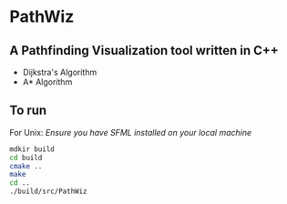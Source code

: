 # PathWiz

## A Pathfinding Visualization tool written in C++

- Dijkstra's Algorithm
- A* Algorithm

## To run
For Unix:
*Ensure you have SFML installed on your local machine*
```bash
mdkir build
cd build
cmake ..
make
cd ..
./build/src/PathWiz
